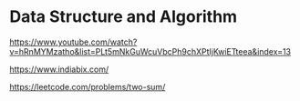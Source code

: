 # Data Structure and Algorithm

https://www.youtube.com/watch?v=hRnMYMzatho&list=PLt5mNkGuWcuVbcPh9chXPtIjKwiETteea&index=13

https://www.indiabix.com/

https://leetcode.com/problems/two-sum/

